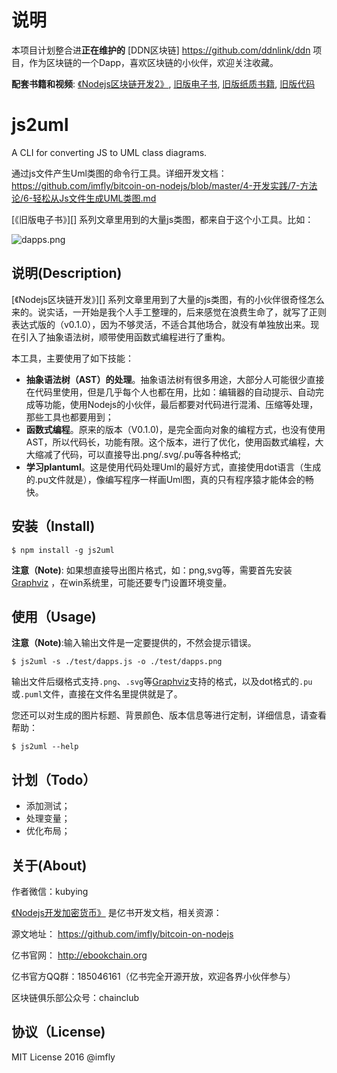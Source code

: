 
# 说明
本项目计划整合进**正在维护的** [DDN区块链] <https://github.com/ddnlink/ddn> 项目，作为区块链的一个Dapp，喜欢区块链的小伙伴，欢迎关注收藏。

**配套书籍和视频**: [《Nodejs区块链开发2》](https://github.com/imfly/blockchain-on-nodejs), [旧版电子书](https://github.com/imfly/bitcoin-on-nodejs), [旧版纸质书籍](https://item.jd.com/12206128.html), [旧版代码](https://github.com/ebookcoin/ebookcoin)

# js2uml
A CLI for converting JS to UML class diagrams.

通过js文件产生Uml类图的命令行工具。详细开发文档：<https://github.com/imfly/bitcoin-on-nodejs/blob/master/4-开发实践/7-方法论/6-轻松从Js文件生成UML类图.md>

[《旧版电子书》][] 系列文章里用到的大量js类图，都来自于这个小工具。比如：

![dapps.png](./test/dapps.png)

## 说明(Description)

[《Nodejs区块链开发》][] 系列文章里用到了大量的js类图，有的小伙伴很奇怪怎么来的。说实话，一开始是我个人手工整理的，后来感觉在浪费生命了，就写了正则表达式版的（v0.1.0），因为不够灵活，不适合其他场合，就没有单独放出来。现在引入了抽象语法树，顺带使用函数式编程进行了重构。

本工具，主要使用了如下技能：

* **抽象语法树（AST）的处理**。抽象语法树有很多用途，大部分人可能很少直接在代码里使用，但是几乎每个人也都在用，比如：编辑器的自动提示、自动完成等功能，使用Nodejs的小伙伴，最后都要对代码进行混淆、压缩等处理，那些工具也都要用到；
* **函数式编程**。原来的版本（V0.1.0)，是完全面向对象的编程方式，也没有使用AST，所以代码长，功能有限。这个版本，进行了优化，使用函数式编程，大大缩减了代码，可以直接导出.png/.svg/.pu等各种格式;
* **学习plantuml**。这是使用代码处理Uml的最好方式，直接使用dot语言（生成的.pu文件就是），像编写程序一样画Uml图，真的只有程序猿才能体会的畅快。

## 安装（Install)

```
$ npm install -g js2uml
```

**注意（Note)**: 如果想直接导出图片格式，如：png,svg等，需要首先安装 [Graphviz][] ，在win系统里，可能还要专门设置环境变量。

## 使用（Usage)

**注意（Note)**:输入输出文件是一定要提供的，不然会提示错误。

```
$ js2uml -s ./test/dapps.js -o ./test/dapps.png
```

输出文件后缀格式支持`.png`、`.svg`等[Graphviz][]支持的格式，以及dot格式的`.pu`或`.puml`文件，直接在文件名里提供就是了。

您还可以对生成的图片标题、背景颜色、版本信息等进行定制，详细信息，请查看帮助：

```
$ js2uml --help
```

## 计划（Todo）

* 添加测试；
* 处理变量；
* 优化布局；

## 关于(About)

作者微信：kubying

[《Nodejs开发加密货币》][] 是亿书开发文档，相关资源：

源文地址： https://github.com/imfly/bitcoin-on-nodejs

亿书官网： http://ebookchain.org

亿书官方QQ群：185046161（亿书完全开源开放，欢迎各界小伙伴参与）

区块链俱乐部公众号：chainclub

## 协议（License)

MIT License 2016 @imfly

[《Nodejs开发加密货币》]: https://github.com/imfly/bitcoin-on-nodejs
[Graphviz]: http://www.graphviz.org/
